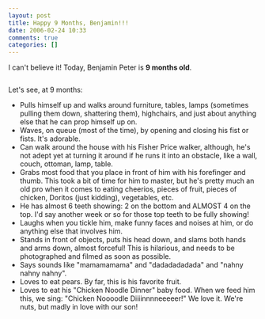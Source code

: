 ```yaml
---
layout: post
title: Happy 9 Months, Benjamin!!!
date: 2006-02-24 10:33
comments: true
categories: []
---
```

I can't believe it! Today, Benjamin Peter is <strong>9 months old</strong>.

<img src="http://static.flickr.com/33/103813986_e9963a9ff7_m.jpg" alt="" />

Let's see, at 9 months:
<ul>
	<li>Pulls himself up and walks around furniture, tables, lamps (sometimes pulling them down, shattering them), highchairs, and just about anything else that he can prop himself up on.</li>
	<li>Waves, on queue (most of the time), by opening and closing his fist or fists. It's adorable.</li>
	<li>Can walk around the house with his Fisher Price walker, although, he's not adept yet at turning it around if he runs it into an obstacle, like a wall, couch, ottoman, lamp, table.</li>
	<li>Grabs most food that you place in front of him with his forefinger and thumb. This took a bit of time for him to master, but he's pretty much an old pro when it comes to eating cheerios, pieces of fruit, pieces of chicken, Doritos (just kidding), vegetables, etc.</li>
	<li>He has almost 6 teeth showing: 2 on the bottom and ALMOST 4 on the top. I'd say another week or so for those top teeth to be fully showing!</li>
	<li>Laughs when you tickle him, make funny faces and noises at him, or do anything else that involves him.</li>
	<li>Stands in front of objects, puts his head down, and slams both hands and arms down, almost forceful! This is hilarious, and needs to be photographed and filmed as soon as possible.</li>
	<li>Says sounds like "mamamamama" and "dadadadadada" and "nahny nahny nahny".</li>
	<li>Loves to eat pears. By far, this is his favorite fruit.</li>
	<li>Loves to eat his "Chicken Noodle Dinner" baby food. When we feed him this, we sing: "Chicken Noooodle Diiiinnnneeeeer!" We love it. We're nuts, but madly in love with our son!</li>
</ul>
